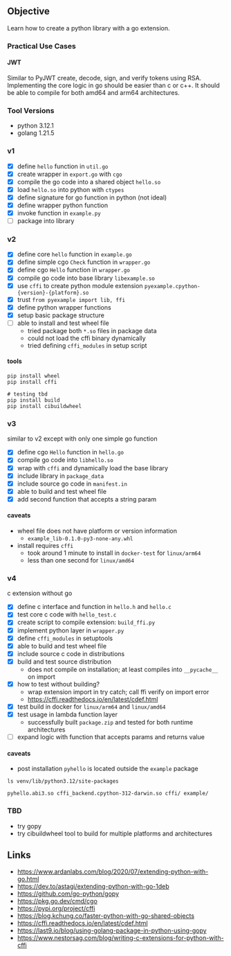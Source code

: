 ## Objective
Learn how to create a python library with a go extension.

### Practical Use Cases
#### JWT
Similar to PyJWT create, decode, sign, and verify tokens using RSA. Implementing the core logic in go should be easier
than c or c++. It should be able to compile for both amd64 and arm64 architectures.

### Tool Versions
- python 3.12.1
- golang 1.21.5

### v1
- [x] define `hello` function in `util.go`
- [x] create wrapper in `export.go` with `cgo`
- [x] compile the go code into a shared object `hello.so`
- [x] load `hello.so` into python with `ctypes`
- [x] define signature for go function in python (not ideal)
- [x] define wrapper python function
- [x] invoke function in `example.py`
- [ ] package into library

### v2
- [x] define core `hello` function in `example.go`
- [x] define simple cgo `Check` function in `wrapper.go`
- [x] define cgo `Hello` function in `wrapper.go`
- [x] compile go code into base library `libexample.so`
- [x] use `cffi` to create python module extension `pyexample.cpython-{version}-{platform}.so`
- [x] trust `from pyexample import lib, ffi`
- [x] define python wrapper functions
- [x] setup basic package structure
- [ ] able to install and test wheel file
  - tried package both `*.so` files in package data
  - could not load the cffi binary dynamically
  - tried defining `cffi_modules` in setup script

#### tools
```shell
pip install wheel
pip install cffi
```
```shell
# testing tbd
pip install build
pip install cibuildwheel
```

### v3
similar to v2 except with only one simple go function
- [x] define cgo `Hello` function in `hello.go`
- [x] compile go code into `libhello.so`
- [x] wrap with `cffi` and dynamically load the base library
- [x] include library in `package_data`
- [x] include source go code in `manifest.in`
- [x] able to build and test wheel file
- [x] add second function that accepts a string param

#### caveats
- wheel file does not have platform or version information
  - `example_lib-0.1.0-py3-none-any.whl`
- install requires `cffi`
  - took around 1 minute to install in `docker-test` for `linux/arm64`
  - less than one second for `linux/amd64`

### v4
c extension without go
- [x] define c interface and function in `hello.h` and `hello.c`
- [x] test core c code with `hello_test.c`
- [x] create script to compile extension: `build_ffi.py`
- [x] implement python layer in `wrapper.py`
- [x] define `cffi_modules` in setuptools
- [x] able to build and test wheel file
- [x] include source c code in distributions
- [x] build and test source distribution
  - does not compile on installation; at least compiles into `__pycache__` on import
- [x] how to test without building?
  - wrap extension import in try catch; call ffi verify on import error
  - https://cffi.readthedocs.io/en/latest/cdef.html
- [x] test build in docker for `linux/arm64` and `linux/amd64`
- [x] test usage in lambda function layer
  - successfully built `package.zip` and tested for both runtime architectures
- [ ] expand logic with function that accepts params and returns value

#### caveats
- post installation `pyhello` is located outside the `example` package
```shell
ls venv/lib/python3.12/site-packages
```
```text
pyhello.abi3.so cffi_backend.cpython-312-darwin.so cffi/ example/
```

### TBD
- try gopy
- try cibuildwheel tool to build for multiple platforms and architectures

## Links
- https://www.ardanlabs.com/blog/2020/07/extending-python-with-go.html
- https://dev.to/astagi/extending-python-with-go-1deb
- https://github.com/go-python/gopy
- https://pkg.go.dev/cmd/cgo
- https://pypi.org/project/cffi
- https://blog.kchung.co/faster-python-with-go-shared-objects
- https://cffi.readthedocs.io/en/latest/cdef.html
- https://last9.io/blog/using-golang-package-in-python-using-gopy
- https://www.nestorsag.com/blog/writing-c-extensions-for-python-with-cffi
